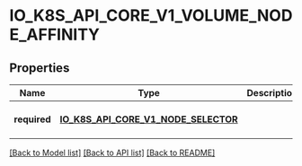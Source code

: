 # IO_K8S_API_CORE_V1_VOLUME_NODE_AFFINITY

## Properties
Name | Type | Description | Notes
------------ | ------------- | ------------- | -------------
**required** | [**IO_K8S_API_CORE_V1_NODE_SELECTOR**](io.k8s.api.core.v1.NodeSelector.md) |  | [optional] [default to null]

[[Back to Model list]](../README.md#documentation-for-models) [[Back to API list]](../README.md#documentation-for-api-endpoints) [[Back to README]](../README.md)


